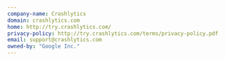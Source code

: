 ```yaml
---
company-name: Crashlytics
domain: crashlytics.com
home: http://try.crashlytics.com/
privacy-policy: http://try.crashlytics.com/terms/privacy-policy.pdf
email: support@crashlytics.com
owned-by: "Google Inc."
---
```




